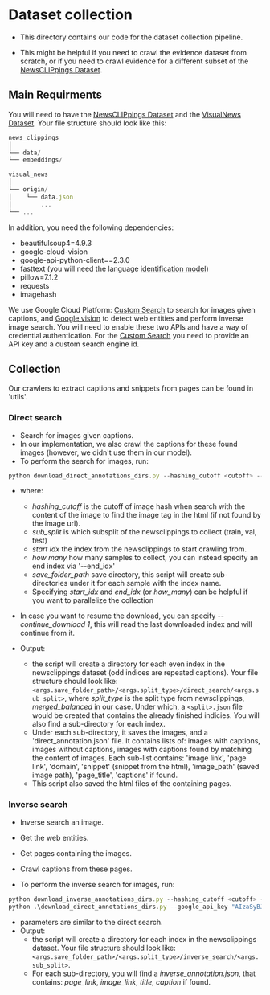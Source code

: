 # Dataset collection

- This directory contains our code for the dataset collection pipeline.

- This might be helpful if you need to crawl the evidence dataset from scratch, or if you need to crawl evidence for a different subset of the [NewsCLIPpings Dataset](https://github.com/g-luo/news_clippings).

## Main Requirments 
You will need to have the [NewsCLIPpings Dataset](https://github.com/g-luo/news_clippings) and the [VisualNews Dataset](https://github.com/FuxiaoLiu/VisualNews-Repository).
Your file structure should look like this: 
```javascript
news_clippings
│
└── data/
└── embeddings/

visual_news
│
└── origin/
│    └── data.json
│        ...
└── ...
```

In addition, you need the following dependencies: 

- beautifulsoup4=4.9.3
- google-cloud-vision
- google-api-python-client==2.3.0
- fasttext (you will need the language [identification model](https://fasttext.cc/docs/en/language-identification.html))
- pillow=7.1.2
- requests
- imagehash

We use Google Cloud Platform: [Custom Search](https://developers.google.com/custom-search/v1/introduction) to search for images given captions, and [Google vision](https://cloud.google.com/vision/docs/detecting-web) to detect web entities and perform inverse image search. You will need to enable these two APIs and have a way of credential authentication. For the [Custom Search](https://developers.google.com/custom-search/v1/introduction) you need to provide an API key and a custom search engine id. 

## Collection 
Our crawlers to extract captions and snippets from pages can be found in 'utils'.

### Direct search 
- Search for images given captions. 
- In our implementation, we also crawl the captions for these found images (however, we didn't use them in our model).
- To perform the search for images, run:

```javascript
python download_direct_annotations_dirs.py --hashing_cutoff <cutoff> --sub_split <split> --start_idx <start> --how_many <samples_num> --save_folder_path <folder_path>
```
- where:
  - *hashing_cutoff* is the cutoff of image hash when search with the content of the image to find the image tag in the html (if not found by the image url).
  - *sub_split* is which subsplit of the newsclippings to collect (train, val, test)
  - *start idx* the index from the newsclippings to start crawling from. 
  - *how many* how many samples to collect, you can instead specify an end index via '--end_idx'
  - *save_folder_path* save directory, this script will create sub-directories under it for each sample with the index name.
  - Specifying *start_idx* and *end_idx* (or *how_many*) can be helpful if you want to parallelize the collection 
 
- In case you want to resume the download, you can specify *--continue_download 1*, this will read the last downloaded index and will continue from it. 
- Output:
  - the script will create a directory for each even index in the newsclippings dataset (odd indices are repeated captions). Your file structure should look like: ```<args.save_folder_path>/<args.split_type>/direct_search/<args.sub_split>```, where *split_type* is the split type from newsclippings, *merged_balanced* in our case. Under which, a ```<split>.json``` file would be created that contains the already finished indicies. You will also find a sub-directory for each index.
  - Under each sub-directory, it saves the images, and a 'direct_annotation.json' file. It contains lists of: images with captions, images without captions, images with captions found by matching the content of images. Each sub-list contains: 'image link', 'page link', 'domain', 'snippet' (snippet from the html), 'image_path' (saved image path), 'page_title', 'captions' if found. 
  - This script also saved the html files of the containing pages. 

### Inverse search 
- Inverse search an image.
- Get the web entities. 
- Get pages containing the images. 
- Crawl captions from these pages.

- To perform the inverse search for images, run:
```javascript
python download_inverse_annotations_dirs.py --hashing_cutoff <cutoff> --sub_split <split> --start_idx <start> --how_many <samples_num> --save_folder_path <folder_path>
python .\download_direct_annotations_dirs.py --google_api_key "AIzaSyBJkAID3urNPfJDJQSzt1jXSmc7mLly4EA" --google_cse_id "94f1749818bdb40a1" --continue_download 1 --how_many 10
```
- parameters are similar to the direct search. 
- Output:
  - the script will create a directory for each index in the newsclippings dataset. Your file structure should look like: ```<args.save_folder_path>/<args.split_type>/inverse_search/<args.sub_split>```. 
  - For each sub-directory, you will find a *inverse_annotation.json*, that contains: *page_link*, *image_link*, *title*, *caption* if found.

